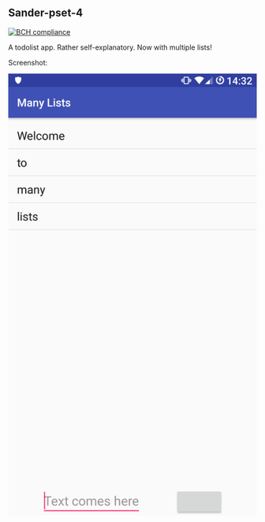 ## Sander-pset-4

[![BCH compliance](https://bettercodehub.com/edge/badge/grelon/sander-pset5?branch=master)](https://bettercodehub.com/)

A todolist app. Rather self-explanatory. Now with multiple lists!

Screenshot:

![alt screenshot](/doc/Screenshot.png)
